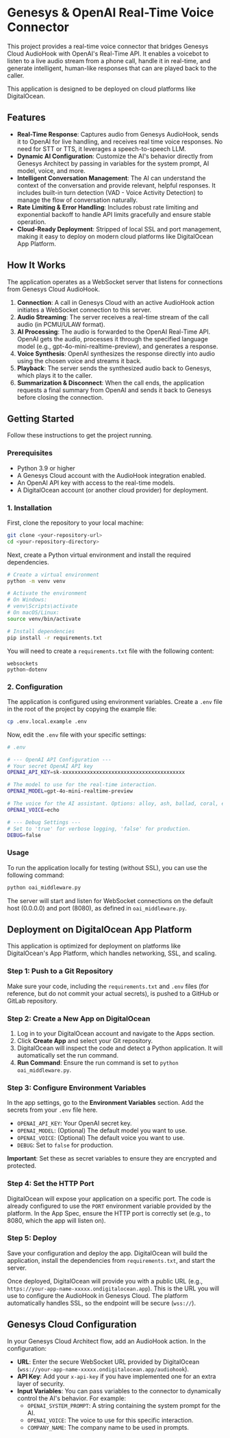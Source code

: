 # Genesys & OpenAI Real-Time Voice Connector

This project provides a real-time voice connector that bridges Genesys Cloud AudioHook with OpenAI's Real-Time API. It enables a voicebot to listen to a live audio stream from a phone call, handle it in real-time, and generate intelligent, human-like responses that can are played back to the caller.

This application is designed to be deployed on cloud platforms like DigitalOcean.

## Features

- **Real-Time Response**: Captures audio from Genesys AudioHook, sends it to OpenAI for live handling, and receives real time voice responses. No need for STT or TTS, it leverages a speech-to-speech LLM.
- **Dynamic AI Configuration**: Customize the AI's behavior directly from Genesys Architect by passing in variables for the system prompt, AI model, voice, and more.
- **Intelligent Conversation Management**: The AI can understand the context of the conversation and provide relevant, helpful responses. It includes built-in turn detection (VAD - Voice Activity Detection) to manage the flow of conversation naturally.
- **Rate Limiting & Error Handling**: Includes robust rate limiting and exponential backoff to handle API limits gracefully and ensure stable operation.
- **Cloud-Ready Deployment**: Stripped of local SSL and port management, making it easy to deploy on modern cloud platforms like DigitalOcean App Platform.

## How It Works

The application operates as a WebSocket server that listens for connections from Genesys Cloud AudioHook.

1. **Connection**: A call in Genesys Cloud with an active AudioHook action initiates a WebSocket connection to this server.
2. **Audio Streaming**: The server receives a real-time stream of the call audio (in PCMU/ULAW format).
3. **AI Processing**: The audio is forwarded to the OpenAI Real-Time API. OpenAI gets the audio, processes it through the specified language model (e.g., gpt-4o-mini-realtime-preview), and generates a response.
4. **Voice Synthesis**: OpenAI synthesizes the response directly into audio using the chosen voice and streams it back.
5. **Playback**: The server sends the synthesized audio back to Genesys, which plays it to the caller.
6. **Summarization & Disconnect**: When the call ends, the application requests a final summary from OpenAI and sends it back to Genesys before closing the connection.

## Getting Started

Follow these instructions to get the project running.

### Prerequisites

- Python 3.9 or higher
- A Genesys Cloud account with the AudioHook integration enabled.
- An OpenAI API key with access to the real-time models.
- A DigitalOcean account (or another cloud provider) for deployment.

### 1. Installation

First, clone the repository to your local machine:

```bash
git clone <your-repository-url>
cd <your-repository-directory>
```

Next, create a Python virtual environment and install the required dependencies.

```bash
# Create a virtual environment
python -m venv venv

# Activate the environment
# On Windows:
# venv\Scripts\activate
# On macOS/Linux:
source venv/bin/activate

# Install dependencies
pip install -r requirements.txt
```

You will need to create a `requirements.txt` file with the following content:

```
websockets
python-dotenv
```

### 2. Configuration

The application is configured using environment variables. Create a `.env` file in the root of the project by copying the example file:

```bash
cp .env.local.example .env
```

Now, edit the `.env` file with your specific settings:

```bash
# .env

# --- OpenAI API Configuration ---
# Your secret OpenAI API key
OPENAI_API_KEY=sk-xxxxxxxxxxxxxxxxxxxxxxxxxxxxxxxxxxxxxxxx

# The model to use for the real-time interaction.
OPENAI_MODEL=gpt-4o-mini-realtime-preview

# The voice for the AI assistant. Options: alloy, ash, ballad, coral, echo, sage, shimmer, verse
OPENAI_VOICE=echo

# --- Debug Settings ---
# Set to 'true' for verbose logging, 'false' for production.
DEBUG=false
```

### Usage

To run the application locally for testing (without SSL), you can use the following command:

```bash
python oai_middleware.py
```

The server will start and listen for WebSocket connections on the default host (0.0.0.0) and port (8080), as defined in `oai_middleware.py`.

## Deployment on DigitalOcean App Platform

This application is optimized for deployment on platforms like DigitalOcean's App Platform, which handles networking, SSL, and scaling.

### Step 1: Push to a Git Repository

Make sure your code, including the `requirements.txt` and `.env` files (for reference, but do not commit your actual secrets), is pushed to a GitHub or GitLab repository.

### Step 2: Create a New App on DigitalOcean

1. Log in to your DigitalOcean account and navigate to the Apps section.
2. Click **Create App** and select your Git repository.
3. DigitalOcean will inspect the code and detect a Python application. It will automatically set the run command.
4. **Run Command**: Ensure the run command is set to `python oai_middleware.py`.

### Step 3: Configure Environment Variables

In the app settings, go to the **Environment Variables** section. Add the secrets from your `.env` file here.

- `OPENAI_API_KEY`: Your OpenAI secret key.
- `OPENAI_MODEL`: (Optional) The default model you want to use.
- `OPENAI_VOICE`: (Optional) The default voice you want to use.
- `DEBUG`: Set to `false` for production.

**Important**: Set these as secret variables to ensure they are encrypted and protected.

### Step 4: Set the HTTP Port

DigitalOcean will expose your application on a specific port. The code is already configured to use the `PORT` environment variable provided by the platform. In the App Spec, ensure the HTTP port is correctly set (e.g., to 8080, which the app will listen on).

### Step 5: Deploy

Save your configuration and deploy the app. DigitalOcean will build the application, install the dependencies from `requirements.txt`, and start the server.

Once deployed, DigitalOcean will provide you with a public URL (e.g., `https://your-app-name-xxxxx.ondigitalocean.app`). This is the URL you will use to configure the AudioHook in Genesys Cloud. The platform automatically handles SSL, so the endpoint will be secure (`wss://`).

## Genesys Cloud Configuration

In your Genesys Cloud Architect flow, add an AudioHook action. In the configuration:

- **URL**: Enter the secure WebSocket URL provided by DigitalOcean (`wss://your-app-name-xxxxx.ondigitalocean.app/audiohook`).
- **API Key**: Add your `x-api-key` if you have implemented one for an extra layer of security.
- **Input Variables**: You can pass variables to the connector to dynamically control the AI's behavior. For example:
  - `OPENAI_SYSTEM_PROMPT`: A string containing the system prompt for the AI.
  - `OPENAI_VOICE`: The voice to use for this specific interaction.
  - `COMPANY_NAME`: The company name to be used in prompts.
